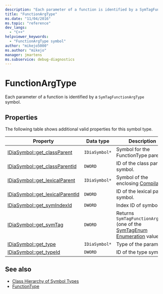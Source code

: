 ```yaml
---
description: "Each parameter of a function is identified by a SymTagFunctionArgType symbol."
title: "FunctionArgType"
ms.date: "11/04/2016"
ms.topic: "reference"
dev_langs:
  - "C++"
helpviewer_keywords:
  - "FunctionArgType symbol"
author: "mikejo5000"
ms.author: "mikejo"
manager: jmartens
ms.subservice: debug-diagnostics
---
```

# FunctionArgType

Each parameter of a function is identified by a `SymTagFunctionArgType` symbol.

## Properties
 The following table shows additional valid properties for this symbol type.

|Property|Data type|Description|
|--------------|---------------|-----------------|
|[IDiaSymbol::get_classParent](../../debugger/debug-interface-access/idiasymbol-get-classparent.md)|`IDiaSymbol*`|Symbol for the FunctionType parent.|
|[IDiaSymbol::get_classParentId](../../debugger/debug-interface-access/idiasymbol-get-classparentid.md)|`DWORD`|ID of the class parent symbol.|
|[IDiaSymbol::get_lexicalParent](../../debugger/debug-interface-access/idiasymbol-get-lexicalparent.md)|`IDiaSymbol*`|Symbol of the enclosing [Compiland](../../debugger/debug-interface-access/compiland.md).|
|[IDiaSymbol::get_lexicalParentId](../../debugger/debug-interface-access/idiasymbol-get-lexicalparentid.md)|`DWORD`|ID of the lexical parent symbol.|
|[IDiaSymbol::get_symIndexId](../../debugger/debug-interface-access/idiasymbol-get-symindexid.md)|`DWORD`|Index ID of symbol.|
|[IDiaSymbol::get_symTag](../../debugger/debug-interface-access/idiasymbol-get-symtag.md)|`DWORD`|Returns `SymTagFunctionArgType` (one of the [SymTagEnum Enumeration](../../debugger/debug-interface-access/symtagenum.md) values).|
|[IDiaSymbol::get_type](../../debugger/debug-interface-access/idiasymbol-get-type.md)|`IDiaSymbol*`|Type of the parameter.|
|[IDiaSymbol::get_typeId](../../debugger/debug-interface-access/idiasymbol-get-typeid.md)|`DWORD`|ID of the type symbol.|

## See also
- [Class Hierarchy of Symbol Types](../../debugger/debug-interface-access/class-hierarchy-of-symbol-types.md)
- [FunctionType](../../debugger/debug-interface-access/functiontype.md)
